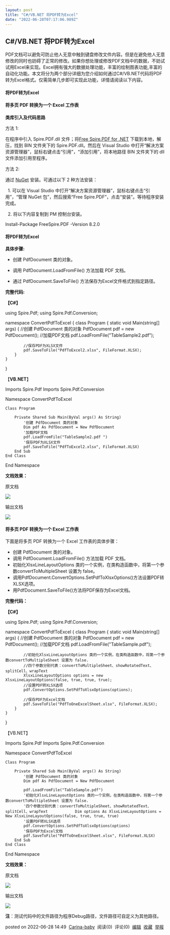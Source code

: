 ```yaml
---
layout: post
title: "C#/VB.NET 将PDF转为Excel"
date: "2022-06-28T07:17:06.989Z"
---
```

C#/VB.NET 将PDF转为Excel
---------------------

PDF文档可以避免可防⽌他⼈⽆意中触到键盘修改⽂件内容。但是在避免他人⽆意修改的同时也妨碍了正常的修改。如果你想处理或修改PDF文档中的数据，不妨试试用Excel来实现。Excel拥有强大的数据处理功能，丰富的绘制图表功能,丰富的自动化功能。本文将分为两个部分详细为您介绍如何通过C#/VB.NET代码将PDF转为Excel格式。仅需简单几步即可实现此功能，详情请阅读以下内容。

#### 将PDF转为Excel

#### 将多页 PDF 转换为一个 Excel 工作表

**类库引入及代码思路**

方法 1:

在程序中引入 Spire.PDF.dll 文件；将[Free Spire.PDF for .NET](https://www.e-iceblue.cn/Downloads/Free-Spire-PDF-NET.html) 下载到本地，解压，找到 BIN 文件夹下的 Spire.PDF.dll。然后在 Visual Studio 中打开“解决方案资源管理器”，鼠标右键点击“引用”，“添加引用”，将本地路径 BIN 文件夹下的 dll 文件添加引用至程序。

方法 2:

通过 [NuGet](https://www.nuget.org/packages/FreeSpire.PDF/) 安装。可通过以下 2 种方法安装：

  1. 可以在 Visual Studio 中打开“解决方案资源管理器”，鼠标右键点击“引用”，“管理 NuGet 包”，然后搜索“Free Spire.PDF”，点击“安装”。等待程序安装完成。

  2. 将以下内容复制到 PM 控制台安装。

Install-Package FreeSpire.PDF -Version 8.2.0

#### 将PDF转为Excel

**具体步骤:**

*   创建 PdfDocument 类的对象。
    
*   调用 PdfDocument.LoadFromFile() 方法加载 PDF 文档。
    
*   通过 PdfDocument.SaveToFile() 方法保存为Excel文件格式到指定路径。
    

**完整代码:**

**【C#】**

using Spire.Pdf;
using Spire.Pdf.Conversion;

namespace ConvertPdfToExcel
{
    class Program
    {
        static void Main(string\[\] args)
        {
            //创建 PdfDocument 类的对象
            PdfDocument pdf = new PdfDocument();
            //加载PDF文档
            pdf.LoadFromFile("TableSample2.pdf");

            //保存PDF为XLSX文件
            pdf.SaveToFile("PdfToExcel2.xlsx", FileFormat.XLSX);
        }
    }
}

【**VB.NET**】

Imports Spire.Pdf
Imports Spire.Pdf.Conversion

Namespace ConvertPdfToExcel
    
    Class Program
        
        Private Shared Sub Main(ByVal args() As String)
            '创建 PdfDocument 类的对象
            Dim pdf As PdfDocument = New PdfDocument
            '加载PDF文档
            pdf.LoadFromFile("TableSample2.pdf ")
            '保存PDF为XLSX文件
            pdf.SaveToFile("PdfToExcel2.xlsx", FileFormat.XLSX)
        End Sub
    End Class
End Namespace

**文档效果：**

原文档

![](https://img2022.cnblogs.com/blog/2859233/202206/2859233-20220628144125898-87589208.png)

输出文档

![](https://img2022.cnblogs.com/blog/2859233/202206/2859233-20220628144150874-622627911.png)

#### 将多页 PDF 转换为一个 Excel 工作表

下面是将多页 PDF 转换为一个 Excel 工作表的具体步骤：

*   创建 PdfDocument 类的对象。
*   调用 PdfDocument.LoadFromFile() 方法加载 PDF 文档。
*   初始化XlsxLineLayoutOptions 类的一个实例，在类构造函数中，将第一个参数convertToMultipleSheet 设置为 false。
*   调用PdfDocument.ConvertOptions.SetPdfToXlsxOptions()方法设置PDF转XLSX选项。
*   用PdfDocument.SaveToFile()方法将PDF保存为Excel文档。

**完整代码：**

**【C#】**

using Spire.Pdf;
using Spire.Pdf.Conversion;

namespace ConvertPdfToExcel
{
    class Program
    {
        static void Main(string\[\] args)
        {
            //创建 PdfDocument 类的对象
            PdfDocument pdf = new PdfDocument();
            //加载PDF文档
            pdf.LoadFromFile("TableSample.pdf");

            //初始化XlsxLineLayoutOptions 类的一个实例，在类构造函数中，将第一个参数convertToMultipleSheet 设置为 false.
            //四个参数分别代表：convertToMultipleSheet、showRotatedText、splitCell、wrapText
            XlsxLineLayoutOptions options = new XlsxLineLayoutOptions(false, true, true, true);
            //设置PDF转XLSX选项
            pdf.ConvertOptions.SetPdfToXlsxOptions(options);

            //保存PDF为Excel文档
            pdf.SaveToFile("PdfToOneExcelSheet.xlsx", FileFormat.XLSX);
        }
    }
}

【VB.NET】

Imports Spire.Pdf
Imports Spire.Pdf.Conversion

Namespace ConvertPdfToExcel
    
    Class Program
        
        Private Shared Sub Main(ByVal args() As String)
            '创建 PdfDocument 类的对象
            Dim pdf As PdfDocument = New PdfDocument

            pdf.LoadFromFile("TableSample.pdf")
            '初始化XlsxLineLayoutOptions 类的一个实例，在类构造函数中，将第一个参数convertToMultipleSheet 设置为 false.
            '四个参数分别代表：convertToMultipleSheet、showRotatedText、splitCell、wrapText            Dim options As XlsxLineLayoutOptions = New XlsxLineLayoutOptions(false, true, true, true)
            '设置PDF转XLSX选项
            pdf.ConvertOptions.SetPdfToXlsxOptions(options)
            '保存PDF为Excel文档
            pdf.SaveToFile("PdfToOneExcelSheet.xlsx", FileFormat.XLSX)
        End Sub
    End Class
End Namespace

**文档效果：**

原文档

![](https://img2022.cnblogs.com/blog/2859233/202206/2859233-20220628144438266-447729884.png)

输出文档

![](https://img2022.cnblogs.com/blog/2859233/202206/2859233-20220628144504038-2079009269.png)

**注**：测试代码中的文件路径为程序Debug路径，文件路径可自定义为其他路径。

posted on 2022-06-28 14:49  [Carina-baby](https://www.cnblogs.com/Carina-baby/)  阅读(0)  评论(0)  [编辑](https://i.cnblogs.com/EditPosts.aspx?postid=16419432)  [收藏](javascript:void(0))  [举报](javascript:void(0))